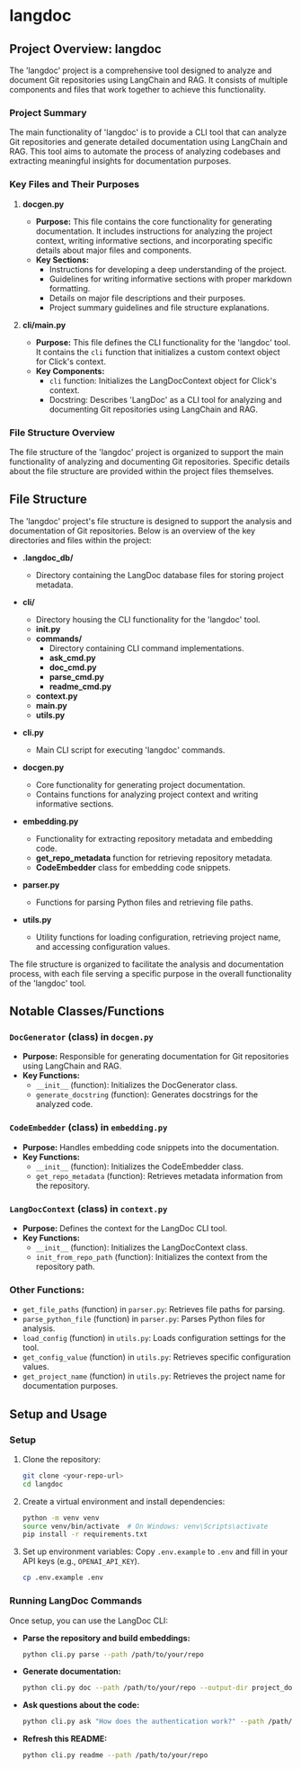 # langdoc

## Project Overview: langdoc

The 'langdoc' project is a comprehensive tool designed to analyze and document Git repositories using LangChain and RAG. It consists of multiple components and files that work together to achieve this functionality.

### Project Summary
The main functionality of 'langdoc' is to provide a CLI tool that can analyze Git repositories and generate detailed documentation using LangChain and RAG. This tool aims to automate the process of analyzing codebases and extracting meaningful insights for documentation purposes.

### Key Files and Their Purposes

1. **docgen.py**
   - **Purpose:** This file contains the core functionality for generating documentation. It includes instructions for analyzing the project context, writing informative sections, and incorporating specific details about major files and components.
   - **Key Sections:** 
     - Instructions for developing a deep understanding of the project.
     - Guidelines for writing informative sections with proper markdown formatting.
     - Details on major file descriptions and their purposes.
     - Project summary guidelines and file structure explanations.

2. **cli/main.py**
   - **Purpose:** This file defines the CLI functionality for the 'langdoc' tool. It contains the `cli` function that initializes a custom context object for Click's context.
   - **Key Components:**
     - `cli` function: Initializes the LangDocContext object for Click's context.
     - Docstring: Describes 'LangDoc' as a CLI tool for analyzing and documenting Git repositories using LangChain and RAG.

### File Structure Overview
The file structure of the 'langdoc' project is organized to support the main functionality of analyzing and documenting Git repositories. Specific details about the file structure are provided within the project files themselves.

## File Structure

The 'langdoc' project's file structure is designed to support the analysis and documentation of Git repositories. Below is an overview of the key directories and files within the project:

- **.langdoc_db/**
  - Directory containing the LangDoc database files for storing project metadata.

- **cli/**
  - Directory housing the CLI functionality for the 'langdoc' tool.
  - **__init__.py**
  - **commands/**
    - Directory containing CLI command implementations.
    - **ask_cmd.py**
    - **doc_cmd.py**
    - **parse_cmd.py**
    - **readme_cmd.py**
  - **context.py**
  - **main.py**
  - **utils.py**

- **cli.py**
  - Main CLI script for executing 'langdoc' commands.

- **docgen.py**
  - Core functionality for generating project documentation.
  - Contains functions for analyzing project context and writing informative sections.

- **embedding.py**
  - Functionality for extracting repository metadata and embedding code.
  - **get_repo_metadata** function for retrieving repository metadata.
  - **CodeEmbedder** class for embedding code snippets.

- **parser.py**
  - Functions for parsing Python files and retrieving file paths.

- **utils.py**
  - Utility functions for loading configuration, retrieving project name, and accessing configuration values.

The file structure is organized to facilitate the analysis and documentation process, with each file serving a specific purpose in the overall functionality of the 'langdoc' tool.

## Notable Classes/Functions

### `DocGenerator` (class) in `docgen.py`
- **Purpose:** Responsible for generating documentation for Git repositories using LangChain and RAG.
- **Key Functions:**
  - `__init__` (function): Initializes the DocGenerator class.
  - `generate_docstring` (function): Generates docstrings for the analyzed code.
  
### `CodeEmbedder` (class) in `embedding.py`
- **Purpose:** Handles embedding code snippets into the documentation.
- **Key Functions:**
  - `__init__` (function): Initializes the CodeEmbedder class.
  - `get_repo_metadata` (function): Retrieves metadata information from the repository.

### `LangDocContext` (class) in `context.py`
- **Purpose:** Defines the context for the LangDoc CLI tool.
- **Key Functions:**
  - `__init__` (function): Initializes the LangDocContext class.
  - `init_from_repo_path` (function): Initializes the context from the repository path.

### Other Functions:
- `get_file_paths` (function) in `parser.py`: Retrieves file paths for parsing.
- `parse_python_file` (function) in `parser.py`: Parses Python files for analysis.
- `load_config` (function) in `utils.py`: Loads configuration settings for the tool.
- `get_config_value` (function) in `utils.py`: Retrieves specific configuration values.
- `get_project_name` (function) in `utils.py`: Retrieves the project name for documentation purposes.

## Setup and Usage

### Setup

1.  Clone the repository:
    ```bash
    git clone <your-repo-url>
    cd langdoc
    ```


2.  Create a virtual environment and install dependencies:
    ```bash
    python -m venv venv
    source venv/bin/activate  # On Windows: venv\Scripts\activate
    pip install -r requirements.txt
    ```

3. Set up environment variables:
   Copy `.env.example` to `.env` and fill in your API keys (e.g., `OPENAI_API_KEY`).
   ```bash
   cp .env.example .env
   ```

### Running LangDoc Commands

Once setup, you can use the LangDoc CLI:

-   **Parse the repository and build embeddings:**
    ```bash
    python cli.py parse --path /path/to/your/repo
    ```
-   **Generate documentation:**
    ```bash
    python cli.py doc --path /path/to/your/repo --output-dir project_docs
    ```
-   **Ask questions about the code:**
    ```bash
    python cli.py ask "How does the authentication work?" --path /path/to/your/repo
    ```
-   **Refresh this README:**
    ```bash
    python cli.py readme --path /path/to/your/repo
    ```
